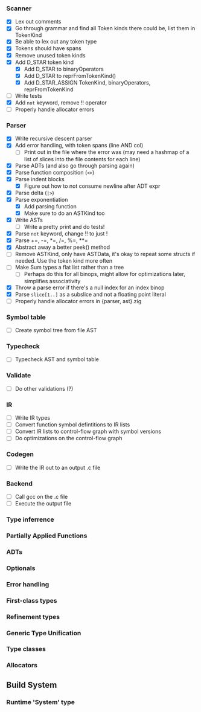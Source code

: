 ### Scanner
- [x] Lex out comments
- [x] Go through grammar and find all Token kinds there could be, list them in TokenKind
- [x] Be able to lex out any token type
- [x] Tokens should have spans
- [x] Remove unused token kinds
- [x] Add D_STAR token kind
    - [x] Add D_STAR to binaryOperators
    - [x] Add D_STAR to reprFromTokenKind()
    - [x] Add D_STAR_ASSIGN TokenKind, binaryOperators, reprFromTokenKind
- [ ] Write tests
- [x] Add `not` keyword, remove !! operator
- [ ] Properly handle allocator errors

### Parser
- [x] Write recursive descent parser
- [x] Add error handling, with token spans (line AND col)
    - [ ] Print out in the file where the error was (may need a hashmap of a list of slices into the file contents for each line)
- [x] Parse ADTs (and also go through parsing again)
- [x] Parse function composition (`<>`)
- [x] Parse indent blocks
    - [x] Figure out how to not consume newline after ADT expr
- [x] Parse delta (`|>`)
- [x] Parse exponentiation
    - [x] Add parsing function
    - [x] Make sure to do an ASTKind too
- [x] Write ASTs
    - [ ] Write a pretty print and do tests!
- [x] Parse `not` keyword, change !! to just !
- [x] Parse +=, -=, *=, /=, %=, **=
- [x] Abstract away a better peek() method
- [ ] Remove ASTKind, only have ASTData, it's okay to repeat some structs if needed. Use the token kind more often
- [ ] Make Sum types a flat list rather than a tree
    - [ ] Perhaps do this for all binops, might allow for optimizations later, simplifies associativity
- [x] Throw a parse error if there's a null index for an index binop
- [x] Parse `slice[1..]` as a subslice and not a floating point literal
- [ ] Properly handle allocator errors in {parser, ast}.zig

### Symbol table
- [ ] Create symbol tree from file AST

### Typecheck
- [ ] Typecheck AST and symbol table

### Validate
- [ ] Do other validations (?)

### IR
- [ ] Write IR types
- [ ] Convert function symbol defintitions to IR lists
- [ ] Convert IR lists to control-flow graph with symbol versions
- [ ] Do optimizations on the control-flow graph

### Codegen
- [ ] Write the IR out to an output .c file

### Backend
- [ ] Call gcc on the .c file
- [ ] Execute the output file

### Type inferrence

### Partially Applied Functions

### ADTs

### Optionals

### Error handling

### First-class types

### Refinement types

### Generic Type Unification

### Type classes

### Allocators

## Build System

### Runtime 'System' type